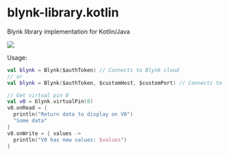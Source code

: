 # blynk-library.kotlin
Blynk library implementation for Kotlin/Java

[![](https://jitpack.io/v/jocelyngirard/blynk-library.kotlin.svg)](https://jitpack.io/#jocelyngirard/blynk-library.kotlin)

Usage: 
```kotlin
val blynk = Blynk($authToken) // Connects to Blynk cloud
// or
val blynk = Blynk($authToken, $customHost, $customPort) // Connects to custom server

// Get virtual pin 0
val v0 = blynk.virtualPin(0)
v0.onRead = { 
  println("Return data to display on V0")
  "Some data"
}
v0.onWrite = { values ->
  println("V0 has new values: $values") 
}
```
